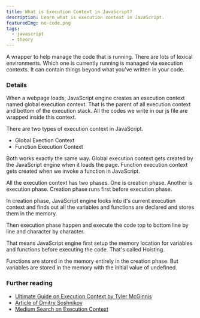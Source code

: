 ```yaml
---
title: What is Execution Context in JavaScript?
description: Learn what is execution context in JavaScript.
featuredImg: no-code.png
tags:
  - javascript
  - theory
---
```


A wrapper to help manage the code that is running. There are lots of lexical environments. Which one is currently running is managed via execution contexts. It can contain things beyond what you've written in your code.

### Details

When a webpage loads, JavaScript engine creates an execution context named global execution context. That is the parent of all execution context and bottom of the execution stack. All the codes we write in our js file are wrapped inside this context.

There are two types of execution context in JavaScript.

- Global Exection Context
- Function Execution Context

Both works exactly the same way. Global execution context gets created by the JavaScript engine when it loads the page. Function execution context gets created when we invoke a function in JavaScript.

All the execution context has two phases. One is creation phase. Another is execution phase. Creation phase runs first before execution phase.

In creation phase, JavaScript engine looks into it's current execution context and finds out all the variables and functions are declared and stores them in the memory.

Then execution phase happen and execute the code top to bottom line by line and character by character.

That means JavaScript engine first setup the memory location for variables and functions before executing the code. That's called Hoisting.

Functions are stored in the memory entirely in the creation phase. But variables are stored in the memory with the initial value of undefined.

### Further reading

- [Ultimate Guide on Execution Context by Tyler McGinnis](https://tylermcginnis.com/ultimate-guide-to-execution-contexts-hoisting-scopes-and-closures-in-javascript/)
- [Article of Dmitry Soshnikov](http://dmitrysoshnikov.com/ecmascript/chapter-1-execution-contexts/)
- [Medium Search on Execution Context](https://medium.com/search?q=Execution%20Context)